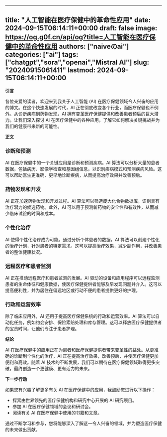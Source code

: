 
---
title: "人工智能在医疗保健中的革命性应用"
date: 2024-09-15T06:14:11+00:00
draft: false
image: https://og.g0f.cn/api/og?title=人工智能在医疗保健中的革命性应用
authors: ["naiveのai"]
categories: ["ai"]
tags: ["chatgpt","sora","openai","Mistral AI"]
slug: "20240915061411"
lastmod: 2024-09-15T06:14:11+00:00
---
**引言**

各位亲爱的读者，欢迎来到我关于人工智能 (AI) 在医疗保健领域令人兴奋的应用的博文。在这个快速发展的时代，AI 正在彻底改变各个行业，而医疗保健也不例外。从诊断疾病到药物发现，AI 拥有变革医疗保健提供和改善患者预后的巨大潜力。让我们深入探讨 AI 在医疗保健中的各种应用，了解它如何解决关键挑战并为我们的健康带来新的可能性。

**正文**

### 诊断和预测

AI 在医疗保健中的一个关键应用是诊断和预测疾病。AI 算法可以分析大量的患者数据，包括病历、影像学检查和基因组信息，以识别疾病模式和预测疾病风险。这可以帮助医生更准确、更早地诊断疾病，从而提高治疗效果并改善预后。

### 药物发现和开发

AI 正在加速药物发现和开发过程。AI 算法可以筛选庞大化合物数据库，识别具有治疗潜力的候选药物。此外，AI 可以用于预测新药物的安全性和有效性，从而减少临床试验的时间和成本。

### 个性化治疗

AI 使得个性化治疗成为可能。通过分析个体患者的数据，AI 算法可以创建个性化的治疗计划，针对患者的特定需求。这可以提高治疗效果，减少副作用，并改善患者的整体健康状况。

### 远程医疗和患者监测

AI 正在推动远程医疗和患者监测的发展。AI 驱动的设备和应用程序可以远程监测患者的生命体征和健康数据，使医疗保健提供者能够及早发现问题并介入。这可以提高便利性，并为居住在偏远地区或行动不便的患者提供更好的护理。

### 行政和运营效率

除了临床应用外，AI 还用于提高医疗保健系统的行政和运营效率。AI 算法可以自动化任务，例如约会安排、保险索赔处理和库存管理。这可以释放医疗保健提供者的宝贵时间，让他们专注于患者护理。

**结论**

AI 在医疗保健中的应用正在为患者和医疗保健提供者带来变革性的益处。从更准确的诊断到个性化的治疗，AI 正在提高治疗效果，改善预后，并使医疗保健更加便利和高效。随着 AI 技术的不断发展，我们可以期待在医疗保健领域取得更多突破，最终创造一个更健康、更有活力的未来。

**下一步行动**

如果您有兴趣了解更多有关 AI 在医疗保健中的应用，我鼓励您进行以下操作：

* 探索由世界领先的医疗保健机构和研究中心开展的 AI 研究项目。
* 参加 AI 在医疗保健领域的会议和研讨会。
* 阅读有关 AI 在医疗保健中使用的书籍和文章。

通过不断学习和参与，您将能够深入了解这一令人兴奋的领域，并为塑造医疗保健的未来做出贡献。